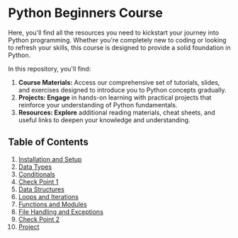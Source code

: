 # Python Beginners Course
Here, you'll find all the resources you need to kickstart your journey into Python programming. Whether you're completely new to coding or looking to refresh your skills, this course is designed to provide a solid foundation in Python.   

In this repository, you'll find:   

1. **Course Materials:** Access our comprehensive set of tutorials, slides, and exercises designed to introduce you to Python concepts gradually.   
2. **Projects: Engage** in hands-on learning with practical projects that reinforce your understanding of Python fundamentals.   
3. **Resources: Explore** additional reading materials, cheat sheets, and useful links to deepen your knowledge and understanding.   

## Table of Contents
1. [Installation and Setup](./1.%20Installation%20and%20Setup/README.md)
2. [Data Types](./Data%20Types/README.md)
3. [Conditionals](#)
4. [Check Point 1](#)
5. [Data Structures](#)
6. [Loops and Iterations](#)
7. [Functions and Modules](#)
8. [File Handling and Exceptions](#)
9. [Check Point 2](#)
10. [Project](#)